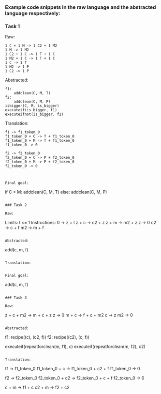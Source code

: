 ### Example code snippets in the raw language and the abstracted language respectively: 

### Task 1

Raw:
```
1 C + 1 M -> 1 C2 + 1 M2
1 M -> 1 M2
1 C2 + 1 C -> 1 T + 1 C
1 M2 + 1 C -> 1 T + 1 C
1 C -> 1 T
1 M2 -> 1 P
1 C2 -> 1 P
```

Abstracted:
```
f1:
    addclean(C, M, T)
f2:
    addclean(C, M, P)
isbigger(C, M, is_bigger)
executeif(is_bigger, f1)
executeifnot(is_bigger, f2)
```

Translation:
```
f1 -> f1_token_0
f1_token_0 + C -> T + f1_token_0
f1_token_0 + M -> T + f1_token_0
f1_token_0 -> 0

f2 -> f2_token_0
f2_token_0 + C -> P + f2_token_0
f2_token_0 + M -> P + f2_token_0
f2_token_0 -> 0



Final goal:
```
if C > M:
    addclean(C, M, T)
else:
    addclean(C, M, P)
```

### Task 2

Raw:

```
Limits:
l <= 1
Instructions:
0 -> z + l
z + c -> c2 + z
z + m -> m2 + z
z -> 0
c2 -> c + f
m2 -> m + f
```

Abstracted:

```
add(c, m, f)
```

Translation:

```

```

Final goal:

```
add(c, m, f)
```

### Task 3

Raw:

```
z + c + m2 -> m + c + z
z -> 0
m + c -> f + c + m2
c -> z
m2 -> 0
```

Abstracted:

```
f1:
    recipe((c), (c2, f))
f2:
    recipe((c2), (c, f))

executeif(repeatforclean(m, f1), c)
executeif(repeatforclean(m, f2), c2)
```

Translation:

```
f1 -> f1_token_0
f1_token_0 + c -> f1_token_0 + c2 + f
f1_token_0 -> 0

f2 -> f2_token_0
f2_token_0 + c2 -> f2_token_0 + c + f
f2_token_0 -> 0

c + m -> f1 + c
c2 + m -> f2 + c2
```